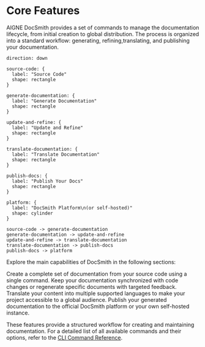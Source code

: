# Core Features

AIGNE DocSmith provides a set of commands to manage the documentation lifecycle, from initial creation to global distribution. The process is organized into a standard workflow: generating, refining,translating, and publishing your documentation.

```d2
direction: down

source-code: {
  label: "Source Code"
  shape: rectangle
}

generate-documentation: {
  label: "Generate Documentation"
  shape: rectangle
}

update-and-refine: {
  label: "Update and Refine"
  shape: rectangle
}

translate-documentation: {
  label: "Translate Documentation"
  shape: rectangle
}

publish-docs: {
  label: "Publish Your Docs"
  shape: rectangle
}

platform: {
  label: "DocSmith Platform\n(or self-hosted)"
  shape: cylinder
}

source-code -> generate-documentation
generate-documentation -> update-and-refine
update-and-refine -> translate-documentation
translate-documentation -> publish-docs
publish-docs -> platform
```

Explore the main capabilities of DocSmith in the following sections:

<x-cards data-columns="2">
  <x-card data-title="Generate Documentation" data-icon="lucide:file-plus-2" data-href="/features/generate-documentation">
    Create a complete set of documentation from your source code using a single command.
  </x-card>
  <x-card data-title="Update and Refine" data-icon="lucide:edit" data-href="/features/update-and-refine">
    Keep your documentation synchronized with code changes or regenerate specific documents with targeted feedback.
  </x-card>
  <x-card data-title="Translate Documentation" data-icon="lucide:languages" data-href="/features/translate-documentation">
    Translate your content into multiple supported languages to make your project accessible to a global audience.
  </x-card>
  <x-card data-title="Publish Your Docs" data-icon="lucide:send" data-href="/features/publish-your-docs">
    Publish your generated documentation to the official DocSmith platform or your own self-hosted instance.
  </x-card>
</x-cards>

These features provide a structured workflow for creating and maintaining documentation. For a detailed list of all available commands and their options, refer to the [CLI Command Reference](./cli-reference.md).